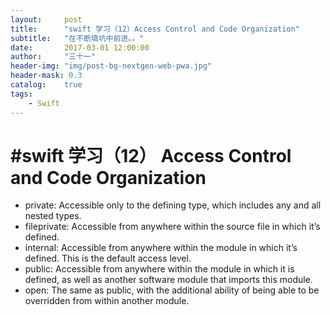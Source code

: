 ```yaml
---
layout:     post
title:      "swift 学习（12）Access Control and Code Organization"
subtitle:   "在不断填坑中前进。。"
date:       2017-03-01 12:00:00
author:     "三十一"
header-img: "img/post-bg-nextgen-web-pwa.jpg"
header-mask: 0.3
catalog:    true
tags:
    - Swift
---
```

# #swift 学习（12） Access Control and Code Organization

* private: Accessible only to the defining type, which includes any and all nested types.* fileprivate: Accessible from anywhere within the source file in which it’s defined.* internal: Accessible from anywhere within the module in which it’s defined. This is the default access level.* public: Accessible from anywhere within the module in which it is defined, as well as another software module that imports this module.* open: The same as public, with the additional ability of being able to be overridden from within another module.


